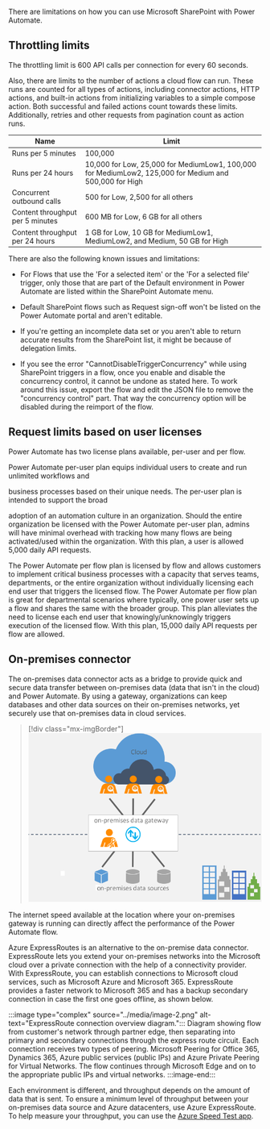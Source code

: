 There are limitations on how you can use Microsoft SharePoint with Power Automate.

## Throttling limits

The throttling limit is 600 API calls per connection for every 60 seconds.

Also, there are limits to the number of actions a cloud flow can run. These runs are counted for all types of actions, including connector actions, HTTP actions, and built-in actions from initializing variables to a simple compose action. Both successful and failed actions count towards these limits. Additionally, retries and other requests from pagination count as action runs.

| Name | Limit |
|------|-------|
| Runs per 5 minutes | 100,000 |
| Runs per 24 hours | 10,000 for Low, 25,000 for MediumLow1, 100,000 for MediumLow2, 125,000 for Medium and 500,000 for High |
| Concurrent outbound calls | 500 for Low, 2,500 for all others |
| Content throughput per 5 minutes | 600 MB for Low, 6 GB for all others |
| Content throughput per 24 hours | 1 GB for Low, 10 GB for MediumLow1, MediumLow2, and Medium, 50 GB for High |

There are also the following known issues and limitations:

- For Flows that use the 'For a selected item' or the 'For a selected file' trigger, only those that are part of the Default environment in Power Automate are listed within the SharePoint Automate menu.

- Default SharePoint flows such as Request sign-off won't be listed on the Power Automate portal and aren't editable.

- If you're getting an incomplete data set or you aren't able to return accurate results from the SharePoint list, it might be because of delegation limits.

- If you see the error "CannotDisableTriggerConcurrency" while using SharePoint triggers in a flow, once you enable and disable the concurrency control, it cannot be undone as stated here. To work around this issue, export the flow and edit the JSON file to remove the "concurrency control" part. That way the concurrency option will be disabled during the reimport of the flow.

## Request limits based on user licenses

Power Automate has two license plans available, per-user and per flow.

Power Automate per-user plan equips individual users to create and run unlimited workflows and

business processes based on their unique needs. The per-user plan is intended to support the broad

adoption of an automation culture in an organization. Should the entire organization be licensed with the Power Automate per-user plan, admins will have minimal overhead with tracking how many flows are being activated/used within the organization. With this plan, a user is allowed 5,000 daily API requests.

The Power Automate per flow plan is licensed by flow and allows customers to implement critical business processes with a capacity that serves teams, departments, or the entire organization without individually licensing each end user that triggers the licensed flow. The Power Automate per flow plan is great for departmental scenarios where typically, one power user sets up a flow and shares the same with the broader group. This plan alleviates the need to license each end user that knowingly/unknowingly triggers execution of the licensed flow. With this plan, 15,000 daily API requests per flow are allowed.

## On-premises connector

The on-premises data connector acts as a bridge to provide quick and secure data transfer between on-premises data (data that isn't in the cloud) and Power Automate. By using a gateway, organizations can keep databases and other data sources on their on-premises networks, yet securely use that on-premises data in cloud services.

> [!div class="mx-imgBorder"]
> [![Diagram of the On-premises data gateway situated between the Cloud and on-premises data sources.](../media/image-1.png)](../media/image-1.png#lightbox)

The internet speed available at the location where your on-premises gateway is running can directly affect the performance of the Power Automate flow.

Azure ExpressRoutes is an alternative to the on-premise data connector. ExpressRoute lets you extend your on-premises networks into the Microsoft cloud over a private connection with the help of a connectivity provider. With ExpressRoute, you can establish connections to Microsoft cloud services, such as Microsoft Azure and Microsoft 365. ExpressRoute provides a faster network to Microsoft 365 and has a backup secondary connection in case the first one goes offline, as shown below.

:::image type="complex" source="../media/image-2.png" alt-text="ExpressRoute connection overview diagram.":::
   Diagram showing flow from customer's network through partner edge, then separating into primary and secondary connections through the express route circuit. Each connection receives two types of peering. Microsoft Peering for Office 365, Dynamics 365, Azure public services (public IPs) and Azure Private Peering for Virtual Networks. The flow continues through Microsoft Edge and on to the appropriate public IPs and virtual networks.
:::image-end:::

Each environment is different, and throughput depends on the amount of data that is sent. To ensure a minimum level of throughput between your on-premises data source and Azure datacenters, use Azure ExpressRoute. To help measure your throughput, you can use the [Azure Speed Test app](https://azurespeedtest.azurewebsites.net/?azure-portal=true).
